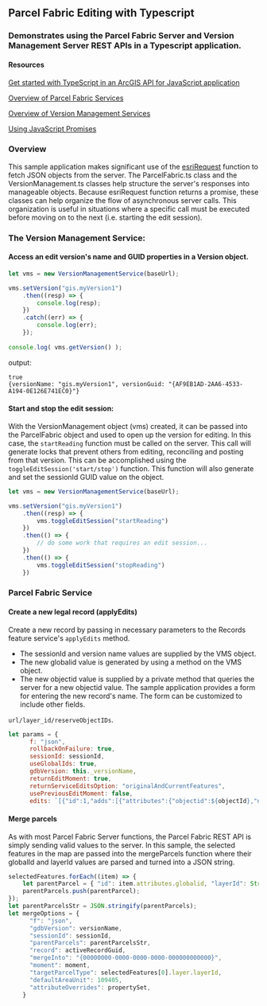 ## Parcel Fabric Editing with Typescript

### Demonstrates using the Parcel Fabric Server and Version Management Server REST APIs in a Typescript application.

#### Resources
[Get started with TypeScript in an ArcGIS API for JavaScript application](https://developers.arcgis.com/javascript/latest/guide/typescript-setup/)

[Overview of Parcel Fabric Services](https://developers.arcgis.com/rest/services-reference/overview-of-parcel-fabric-sevices.htm)

[Overview of Version Management Services](https://developers.arcgis.com/rest/services-reference/version-management-service.htm)

[Using JavaScript Promises](https://developers.arcgis.com/javascript/latest/guide/programming-patterns/#promises)

### Overview
This sample application makes significant use of the [esriRequest](https://developers.arcgis.com/javascript/latest/api-reference/esri-request.html) function to fetch JSON objects from the server.  The ParcelFabric.ts class and the VersionManagement.ts classes help structure the server's responses into manageable objects.  Because esriRequest function returns a promise, these classes can help organize the flow of asynchronous server calls.  This organization is useful in situations where a specific call must be executed before moving on to the next (i.e. starting the edit session).

### The Version Management Service:
#### Access an edit version's name and GUID properties in a Version object.

```javascript
let vms = new VersionManagementService(baseUrl);

vms.setVersion("gis.myVersion1")
    .then((resp) => {
        console.log(resp);
    })
    .catch((err) => {
        console.log(err);
    });
    
console.log( vms.getVersion() );

```
output:
```
true
{versionName: "gis.myVersion1", versionGuid: "{AF9EB1AD-2AA6-4533-A194-0E126E741EC0}"}
```

#### Start and stop the edit session:
With the VersionManagement object (vms) created, it can be passed into the ParcelFabric object and used to open up the version for editing.  In this case, the ```startReading``` function must be called on the server.  This call will generate locks that prevent others from editing, reconciling and posting from that version.  This can be accomplished using the ``` toggleEditSession('start/stop')``` function.  This function will also generate and set the sessionId GUID value on the object.

```javascript
let vms = new VersionManagementService(baseUrl);

vms.setVersion("gis.myVersion1")
    .then((resp) => {
        vms.toggleEditSession("startReading")
    })
    .then(() => {
        // do some work that requires an edit session...
    })
    .then(() => {
        vms.toggleEditSession("stopReading")
    })
```

### Parcel Fabric Service
#### Create a new legal record (applyEdits)
Create a new record by passing in necessary parameters to the Records feature service's ```applyEdits``` method.  
- The sessionId and version name values are supplied by the VMS object.
- The new globalid value is generated by using a method on the VMS object.
- The new objectid value is supplied by a private method that queries the server for a new objectid value.
The sample application provides a form for entering the new record's name.  The form can be customized to include other fields.

```url/layer_id/reserveObjectIDs```.
```javascript
let params = {
      f: "json",
      rollbackOnFailure: true,
      sessionId: sessionId,
      useGlobalIds: true,
      gdbVersion: this._versionName,
      returnEditMoment: true,
      returnServiceEditsOption: "originalAndCurrentFeatures",
      usePreviousEditMoment: false,
      edits: `[{"id":1,"adds":[{"attributes":{"objectid":${objectId},"name":"${recordName}"..."globalid":"{${globalid}}"...
```

#### Merge parcels
As with most Parcel Fabric Server functions, the Parcel Fabric REST API is simply sending valid values to the server.  In this sample, the selected features in the map are passed into the mergeParcels function where their globalId and layerId values are parsed and turned into a JSON string.
```javascript
selectedFeatures.forEach((item) => {
    let parentParcel = { "id": item.attributes.globalid, "layerId": String(item.layer.layerId) };
    parentParcels.push(parentParcel);
});
let parentParcelsStr = JSON.stringify(parentParcels);
let mergeOptions = {
      "f": "json",
      "gdbVersion": versionName,
      "sessionId": sessionId,
      "parentParcels": parentParcelsStr,
      "record": activeRecordGuid,
      "mergeInto": "{00000000-0000-0000-0000-000000000000}",
      "moment": moment,
      "targetParcelType": selectedFeatures[0].layer.layerId,
      "defaultAreaUnit": 109405,
      "attributeOverrides": propertySet,
    }
```
